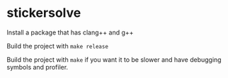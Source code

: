 # stickersolve
Install a package that has clang++ and g++

Build the project with `make release`

Build the project with `make` if you want it to be slower and have debugging symbols and profiler.
